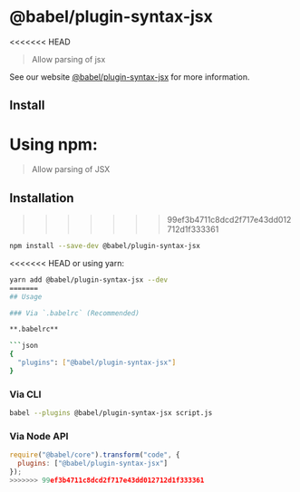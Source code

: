 # @babel/plugin-syntax-jsx

<<<<<<< HEAD
> Allow parsing of jsx

See our website [@babel/plugin-syntax-jsx](https://babeljs.io/docs/en/next/babel-plugin-syntax-jsx.html) for more information.

## Install

Using npm:
=======
> Allow parsing of JSX

## Installation
>>>>>>> 99ef3b4711c8dcd2f717e43dd012712d1f333361

```sh
npm install --save-dev @babel/plugin-syntax-jsx
```

<<<<<<< HEAD
or using yarn:

```sh
yarn add @babel/plugin-syntax-jsx --dev
=======
## Usage

### Via `.babelrc` (Recommended)

**.babelrc**

```json
{
  "plugins": ["@babel/plugin-syntax-jsx"]
}
```

### Via CLI

```sh
babel --plugins @babel/plugin-syntax-jsx script.js
```

### Via Node API

```javascript
require("@babel/core").transform("code", {
  plugins: ["@babel/plugin-syntax-jsx"]
});
>>>>>>> 99ef3b4711c8dcd2f717e43dd012712d1f333361
```
